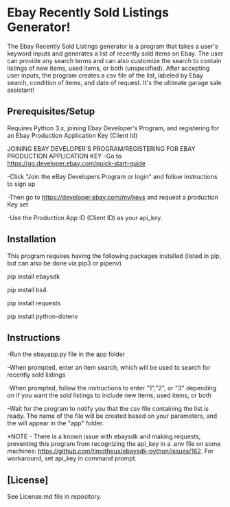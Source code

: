 # Ebay Recently Sold Listings Generator!

The Ebay Recently Sold Listings generator is a program that takes a user's keyword inputs and generates a list of recently sold items on Ebay. The user can provide any search terms and can also customize the search to contain listings of new items, used items, or both (unspecified). After accepting user inputs, the program creates a csv file of the list, labeled by Ebay search, condition of items, and date of request. It's the ultimate garage sale assistant!

## Prerequisites/Setup

Requires Python 3.x, joining Ebay Developer's Program, and registering for an Ebay Production Application Key (Client Id)

JOINING EBAY DEVELOPER'S PROGRAM/REGISTERING FOR EBAY PRODUCTION APPLICATION KEY
-Go to https://go.developer.ebay.com/quick-start-guide

-Click "Join the eBay Developers Program or login" and follow instructions to sign up

-Then go to https://developer.ebay.com/my/keys and request a production Key set

-Use the Production App ID (Client ID) as your api_key.


## Installation

This program requires having the following packages installed (listed in pip, but can also be done via pip3 or pipenv)

pip install ebaysdk

pip install bs4

pip install requests

pip install python-dotenv


## Instructions

-Run the ebayapp.py file in the app folder

-When prompted, enter an item search, which will be used to search for recently sold listings

-When prompted, follow the instructions to enter "1","2", or "3" depending on if you want the sold listings to include new items, used items, or both

-Wait for the program to notify you that the csv file containing the list is ready. The name of the file will be created based on your parameters, and the will appear in the "app" folder.

*NOTE - There is a known issue with ebaysdk and making requests, preventing this program from recognizing the api_key in a .env file
on some machines: https://github.com/timotheus/ebaysdk-python/issues/162.
For workaround, set api_key in command prompt.


## [License]
See License.md file in repository.
